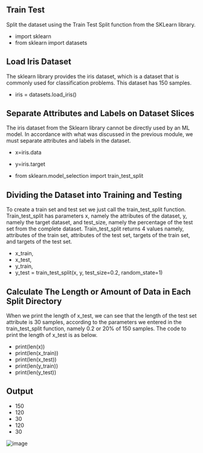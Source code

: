 ## Train Test
Split the dataset using the Train Test Split function from the SKLearn library.

- import sklearn
- from sklearn import datasets

## Load Iris Dataset
The sklearn library provides the iris dataset, which is a dataset that is commonly used for classification problems. This dataset has 150 samples.

- iris = datasets.load_iris()

## Separate Attributes and Labels on Dataset Slices
The iris dataset from the Sklearn library cannot be directly used by an ML model. In accordance with what was discussed in the previous module, we must separate attributes and labels in the dataset.
- x=iris.data
- y=iris.target

- from sklearn.model_selection import train_test_split
 
## Dividing the Dataset into Training and Testing
To create a train set and test set we just call the train_test_split function. Train_test_split has parameters x, namely the attributes of the dataset, y, namely the target dataset, and test_size, namely the percentage of the test set from the complete dataset. Train_test_split returns 4 values namely, attributes of the train set, attributes of the test set, targets of the train set, and targets of the test set.
- x_train,
- x_test,
- y_train,
- y_test = train_test_split(x, y, test_size=0.2, random_state=1)

## Calculate The Length or Amount of Data in Each Split Directory
When we print the length of x_test, we can see that the length of the test set attribute is 30 samples, according to the parameters we entered in the train_test_split function, namely 0.2 or 20% of 150 samples. The code to print the length of x_test is as below.
- print(len(x))
- print(len(x_train))
- print(len(x_test))
- print(len(y_train))
- print(len(y_test))

## Output
- 150
- 120
- 30
- 120
- 30

![image](https://github.com/diantyapitaloka/Sklearn-Traintest/assets/147487436/61ab5605-73b7-44fb-8d02-f58e6d0a0e7e)

